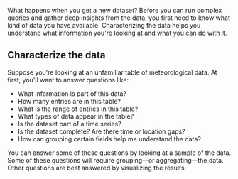 What happens when you get a new dataset? Before you can run complex queries and gather deep insights from the data, you first need to know what kind of data you have available. Characterizing the data helps you understand what information you're looking at and what you can do with it.

## Characterize the data

Suppose you're looking at an unfamiliar table of meteorological data. At first, you'll want to answer questions like:

- What information is part of this data?
- How many entries are in this table?
- What is the range of entries in this table?
- What types of data appear in the table?
- Is the dataset part of a time series?
- Is the dataset complete? Are there time or location gaps?
- How can grouping certain fields help me understand the data?

You can answer some of these questions by looking at a sample of the data. Some of these questions will require grouping—or aggregating—the data. Other questions are best answered by visualizing the results.
